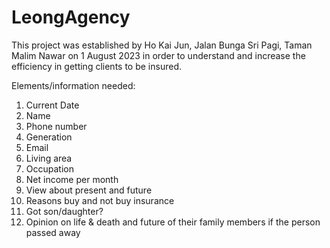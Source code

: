 # LeongAgency

This project was established by Ho Kai Jun, Jalan Bunga Sri Pagi, Taman Malim Nawar on 1 August 2023 in order to understand and increase the efficiency in getting clients to be insured.

Elements/information needed:
1) Current Date
2) Name
3) Phone number
4) Generation 
5) Email
6) Living area
7) Occupation
8) Net income per month
9) View about present and future
10) Reasons buy and not buy insurance
11) Got son/daughter?
12) Opinion on life & death and future of their family members if the person passed away
